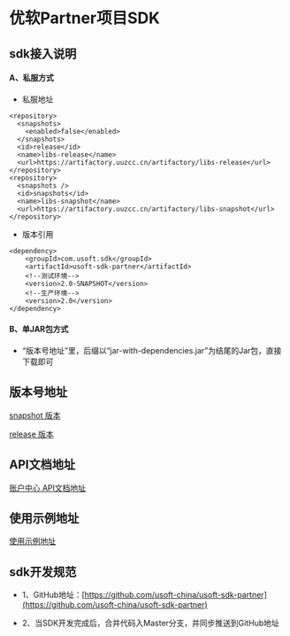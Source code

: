 # 优软Partner项目SDK

## sdk接入说明

#### A、私服方式
- 私服地址

```
<repository>
  <snapshots>
    <enabled>false</enabled>
  </snapshots>
  <id>release</id>
  <name>libs-release</name>
  <url>https://artifactory.uuzcc.cn/artifactory/libs-release</url>
</repository>
<repository>
  <snapshots />
  <id>snapshots</id>
  <name>libs-snapshot</name>
  <url>https://artifactory.uuzcc.cn/artifactory/libs-snapshot</url>
</repository>
```

- 版本引用

```
<dependency>
    <groupId>com.usoft.sdk</groupId>
    <artifactId>usoft-sdk-partner</artifactId>
    <!--测试环境-->
    <version>2.0-SNAPSHOT</version>
    <!--生产环境--> 
    <version>2.0</version>
</dependency>
```

#### B、单JAR包方式

- “版本号地址”里，后缀以“jar-with-dependencies.jar”为结尾的Jar包，直接下载即可

## 版本号地址

[snapshot 版本](https://artifactory.uuzcc.cn/artifactory/libs-snapshot/com/usoft/sdk/usoft-sdk-partner) 

[release 版本](https://artifactory.uuzcc.cn/artifactory/libs-release/com/usoft/sdk/usoft-sdk-partner)

## API文档地址

[账户中心 API文档地址](https://static.usoftchina.com/front/partner.html)

## 使用示例地址

[使用示例地址](./src/test/java/com/usoft/sdk/partner)

## sdk开发规范

- 1、GitHub地址：[https://github.com/usoft-china/usoft-sdk-partner](https://github.com/usoft-china/usoft-sdk-partner)

-  2、当SDK开发完成后，合并代码入Master分支，并同步推送到GitHub地址

